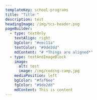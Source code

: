 ```yaml
---
templateKey: school-programs
title: "Title "
description: test
headingImage: /img/tcs-header.png
pageBuilder:
  - type: textOnly
    textAlign: right
    bgColor: "#eec11a"
    textColor: "#9de2dd"
    mdContent: "# *Things are aligned*"
  - type: textAndImageBlock
    image:
      alt: test
      image: /img/coding-camp.jpg
    mediaPosition: left
    bgColor: "#faf6ee"
    fgColor: "#9de2dd"
    mdContent: This is content
---
```

